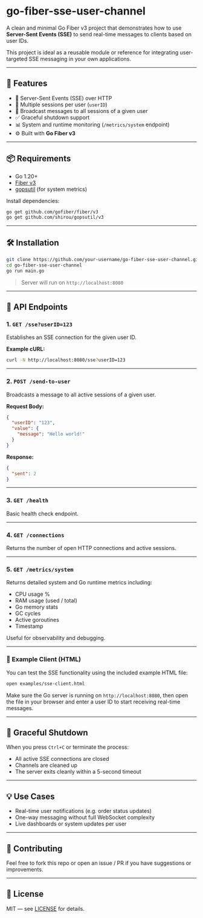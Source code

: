 # go-fiber-sse-user-channel

A clean and minimal Go Fiber v3 project that demonstrates how to use **Server-Sent Events (SSE)** to send real-time messages to clients based on user IDs.

This project is ideal as a reusable module or reference for integrating user-targeted SSE messaging in your own applications.

---

## 🚀 Features

* 🔄 Server-Sent Events (SSE) over HTTP
* 👤 Multiple sessions per user (`userID`)
* 📡 Broadcast messages to all sessions of a given user
* ✅ Graceful shutdown support
* 📊 System and runtime monitoring (`/metrics/system` endpoint)
* ⚙️ Built with **Go Fiber v3**

---

## 📦 Requirements

* Go 1.20+
* [Fiber v3](https://github.com/gofiber/fiber)
* [gopsutil](https://github.com/shirou/gopsutil) (for system metrics)

Install dependencies:

```bash
go get github.com/gofiber/fiber/v3
go get github.com/shirou/gopsutil/v3
```

---

## 🛠 Installation

```bash
git clone https://github.com/your-username/go-fiber-sse-user-channel.git
cd go-fiber-sse-user-channel
go run main.go
```

> Server will run on `http://localhost:8080`

---

## 📘 API Endpoints

### 1. `GET /sse?userID=123`

Establishes an SSE connection for the given user ID.

**Example cURL:**

```bash
curl -N http://localhost:8080/sse?userID=123
```

---

### 2. `POST /send-to-user`

Broadcasts a message to all active sessions of a given user.

**Request Body:**

```json
{
  "userID": "123",
  "value": {
    "message": "Hello world!"
  }
}
```

**Response:**

```json
{
  "sent": 2
}
```

---

### 3. `GET /health`

Basic health check endpoint.

---

### 4. `GET /connections`

Returns the number of open HTTP connections and active sessions.

---

### 5. `GET /metrics/system`

Returns detailed system and Go runtime metrics including:

* CPU usage %
* RAM usage (used / total)
* Go memory stats
* GC cycles
* Active goroutines
* Timestamp

Useful for observability and debugging.

---

### 🧪 Example Client (HTML)

You can test the SSE functionality using the included example HTML file:

```bash
open examples/sse-client.html
```

Make sure the Go server is running on `http://localhost:8080`, then open the file in your browser and enter a user ID to start receiving real-time messages.

---

## 🧼 Graceful Shutdown

When you press `Ctrl+C` or terminate the process:

* All active SSE connections are closed
* Channels are cleaned up
* The server exits cleanly within a 5-second timeout

---

## 💡 Use Cases

* Real-time user notifications (e.g. order status updates)
* One-way messaging without full WebSocket complexity
* Live dashboards or system updates per user

---

## 🤝 Contributing

Feel free to fork this repo or open an issue / PR if you have suggestions or improvements.

---

## 📄 License

MIT — see [LICENSE](./LICENSE) for details.
